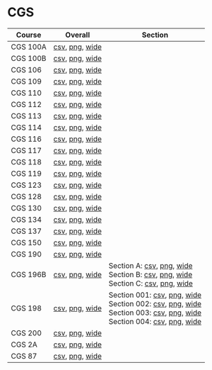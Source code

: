 # CGS

| Course | Overall | Section |
| ------ | ------- | ------- |
| CGS 100A | [csv](https://github.com/UCSD-Historical-Enrollment-Data/2024Fall/blob/main/overall/CGS%20100A.csv), [png](https://raw.githubusercontent.com/UCSD-Historical-Enrollment-Data/2024Fall/main/plot_overall/CGS%20100A.png), [wide](https://raw.githubusercontent.com/UCSD-Historical-Enrollment-Data/2024Fall/main/plot_overall_wide/CGS%20100A.png) |  |
| CGS 100B | [csv](https://github.com/UCSD-Historical-Enrollment-Data/2024Fall/blob/main/overall/CGS%20100B.csv), [png](https://raw.githubusercontent.com/UCSD-Historical-Enrollment-Data/2024Fall/main/plot_overall/CGS%20100B.png), [wide](https://raw.githubusercontent.com/UCSD-Historical-Enrollment-Data/2024Fall/main/plot_overall_wide/CGS%20100B.png) |  |
| CGS 106 | [csv](https://github.com/UCSD-Historical-Enrollment-Data/2024Fall/blob/main/overall/CGS%20106.csv), [png](https://raw.githubusercontent.com/UCSD-Historical-Enrollment-Data/2024Fall/main/plot_overall/CGS%20106.png), [wide](https://raw.githubusercontent.com/UCSD-Historical-Enrollment-Data/2024Fall/main/plot_overall_wide/CGS%20106.png) |  |
| CGS 109 | [csv](https://github.com/UCSD-Historical-Enrollment-Data/2024Fall/blob/main/overall/CGS%20109.csv), [png](https://raw.githubusercontent.com/UCSD-Historical-Enrollment-Data/2024Fall/main/plot_overall/CGS%20109.png), [wide](https://raw.githubusercontent.com/UCSD-Historical-Enrollment-Data/2024Fall/main/plot_overall_wide/CGS%20109.png) |  |
| CGS 110 | [csv](https://github.com/UCSD-Historical-Enrollment-Data/2024Fall/blob/main/overall/CGS%20110.csv), [png](https://raw.githubusercontent.com/UCSD-Historical-Enrollment-Data/2024Fall/main/plot_overall/CGS%20110.png), [wide](https://raw.githubusercontent.com/UCSD-Historical-Enrollment-Data/2024Fall/main/plot_overall_wide/CGS%20110.png) |  |
| CGS 112 | [csv](https://github.com/UCSD-Historical-Enrollment-Data/2024Fall/blob/main/overall/CGS%20112.csv), [png](https://raw.githubusercontent.com/UCSD-Historical-Enrollment-Data/2024Fall/main/plot_overall/CGS%20112.png), [wide](https://raw.githubusercontent.com/UCSD-Historical-Enrollment-Data/2024Fall/main/plot_overall_wide/CGS%20112.png) |  |
| CGS 113 | [csv](https://github.com/UCSD-Historical-Enrollment-Data/2024Fall/blob/main/overall/CGS%20113.csv), [png](https://raw.githubusercontent.com/UCSD-Historical-Enrollment-Data/2024Fall/main/plot_overall/CGS%20113.png), [wide](https://raw.githubusercontent.com/UCSD-Historical-Enrollment-Data/2024Fall/main/plot_overall_wide/CGS%20113.png) |  |
| CGS 114 | [csv](https://github.com/UCSD-Historical-Enrollment-Data/2024Fall/blob/main/overall/CGS%20114.csv), [png](https://raw.githubusercontent.com/UCSD-Historical-Enrollment-Data/2024Fall/main/plot_overall/CGS%20114.png), [wide](https://raw.githubusercontent.com/UCSD-Historical-Enrollment-Data/2024Fall/main/plot_overall_wide/CGS%20114.png) |  |
| CGS 116 | [csv](https://github.com/UCSD-Historical-Enrollment-Data/2024Fall/blob/main/overall/CGS%20116.csv), [png](https://raw.githubusercontent.com/UCSD-Historical-Enrollment-Data/2024Fall/main/plot_overall/CGS%20116.png), [wide](https://raw.githubusercontent.com/UCSD-Historical-Enrollment-Data/2024Fall/main/plot_overall_wide/CGS%20116.png) |  |
| CGS 117 | [csv](https://github.com/UCSD-Historical-Enrollment-Data/2024Fall/blob/main/overall/CGS%20117.csv), [png](https://raw.githubusercontent.com/UCSD-Historical-Enrollment-Data/2024Fall/main/plot_overall/CGS%20117.png), [wide](https://raw.githubusercontent.com/UCSD-Historical-Enrollment-Data/2024Fall/main/plot_overall_wide/CGS%20117.png) |  |
| CGS 118 | [csv](https://github.com/UCSD-Historical-Enrollment-Data/2024Fall/blob/main/overall/CGS%20118.csv), [png](https://raw.githubusercontent.com/UCSD-Historical-Enrollment-Data/2024Fall/main/plot_overall/CGS%20118.png), [wide](https://raw.githubusercontent.com/UCSD-Historical-Enrollment-Data/2024Fall/main/plot_overall_wide/CGS%20118.png) |  |
| CGS 119 | [csv](https://github.com/UCSD-Historical-Enrollment-Data/2024Fall/blob/main/overall/CGS%20119.csv), [png](https://raw.githubusercontent.com/UCSD-Historical-Enrollment-Data/2024Fall/main/plot_overall/CGS%20119.png), [wide](https://raw.githubusercontent.com/UCSD-Historical-Enrollment-Data/2024Fall/main/plot_overall_wide/CGS%20119.png) |  |
| CGS 123 | [csv](https://github.com/UCSD-Historical-Enrollment-Data/2024Fall/blob/main/overall/CGS%20123.csv), [png](https://raw.githubusercontent.com/UCSD-Historical-Enrollment-Data/2024Fall/main/plot_overall/CGS%20123.png), [wide](https://raw.githubusercontent.com/UCSD-Historical-Enrollment-Data/2024Fall/main/plot_overall_wide/CGS%20123.png) |  |
| CGS 128 | [csv](https://github.com/UCSD-Historical-Enrollment-Data/2024Fall/blob/main/overall/CGS%20128.csv), [png](https://raw.githubusercontent.com/UCSD-Historical-Enrollment-Data/2024Fall/main/plot_overall/CGS%20128.png), [wide](https://raw.githubusercontent.com/UCSD-Historical-Enrollment-Data/2024Fall/main/plot_overall_wide/CGS%20128.png) |  |
| CGS 130 | [csv](https://github.com/UCSD-Historical-Enrollment-Data/2024Fall/blob/main/overall/CGS%20130.csv), [png](https://raw.githubusercontent.com/UCSD-Historical-Enrollment-Data/2024Fall/main/plot_overall/CGS%20130.png), [wide](https://raw.githubusercontent.com/UCSD-Historical-Enrollment-Data/2024Fall/main/plot_overall_wide/CGS%20130.png) |  |
| CGS 134 | [csv](https://github.com/UCSD-Historical-Enrollment-Data/2024Fall/blob/main/overall/CGS%20134.csv), [png](https://raw.githubusercontent.com/UCSD-Historical-Enrollment-Data/2024Fall/main/plot_overall/CGS%20134.png), [wide](https://raw.githubusercontent.com/UCSD-Historical-Enrollment-Data/2024Fall/main/plot_overall_wide/CGS%20134.png) |  |
| CGS 137 | [csv](https://github.com/UCSD-Historical-Enrollment-Data/2024Fall/blob/main/overall/CGS%20137.csv), [png](https://raw.githubusercontent.com/UCSD-Historical-Enrollment-Data/2024Fall/main/plot_overall/CGS%20137.png), [wide](https://raw.githubusercontent.com/UCSD-Historical-Enrollment-Data/2024Fall/main/plot_overall_wide/CGS%20137.png) |  |
| CGS 150 | [csv](https://github.com/UCSD-Historical-Enrollment-Data/2024Fall/blob/main/overall/CGS%20150.csv), [png](https://raw.githubusercontent.com/UCSD-Historical-Enrollment-Data/2024Fall/main/plot_overall/CGS%20150.png), [wide](https://raw.githubusercontent.com/UCSD-Historical-Enrollment-Data/2024Fall/main/plot_overall_wide/CGS%20150.png) |  |
| CGS 190 | [csv](https://github.com/UCSD-Historical-Enrollment-Data/2024Fall/blob/main/overall/CGS%20190.csv), [png](https://raw.githubusercontent.com/UCSD-Historical-Enrollment-Data/2024Fall/main/plot_overall/CGS%20190.png), [wide](https://raw.githubusercontent.com/UCSD-Historical-Enrollment-Data/2024Fall/main/plot_overall_wide/CGS%20190.png) |  |
| CGS 196B | [csv](https://github.com/UCSD-Historical-Enrollment-Data/2024Fall/blob/main/overall/CGS%20196B.csv), [png](https://raw.githubusercontent.com/UCSD-Historical-Enrollment-Data/2024Fall/main/plot_overall/CGS%20196B.png), [wide](https://raw.githubusercontent.com/UCSD-Historical-Enrollment-Data/2024Fall/main/plot_overall_wide/CGS%20196B.png) | Section A: [csv](https://github.com/UCSD-Historical-Enrollment-Data/2024Fall/blob/main/section/CGS%20196B_A.csv), [png](https://raw.githubusercontent.com/UCSD-Historical-Enrollment-Data/2024Fall/main/plot_section/CGS%20196B_A.png), [wide](https://raw.githubusercontent.com/UCSD-Historical-Enrollment-Data/2024Fall/main/plot_section_wide/CGS%20196B_A.png)<br>Section B: [csv](https://github.com/UCSD-Historical-Enrollment-Data/2024Fall/blob/main/section/CGS%20196B_B.csv), [png](https://raw.githubusercontent.com/UCSD-Historical-Enrollment-Data/2024Fall/main/plot_section/CGS%20196B_B.png), [wide](https://raw.githubusercontent.com/UCSD-Historical-Enrollment-Data/2024Fall/main/plot_section_wide/CGS%20196B_B.png)<br>Section C: [csv](https://github.com/UCSD-Historical-Enrollment-Data/2024Fall/blob/main/section/CGS%20196B_C.csv), [png](https://raw.githubusercontent.com/UCSD-Historical-Enrollment-Data/2024Fall/main/plot_section/CGS%20196B_C.png), [wide](https://raw.githubusercontent.com/UCSD-Historical-Enrollment-Data/2024Fall/main/plot_section_wide/CGS%20196B_C.png) |
| CGS 198 | [csv](https://github.com/UCSD-Historical-Enrollment-Data/2024Fall/blob/main/overall/CGS%20198.csv), [png](https://raw.githubusercontent.com/UCSD-Historical-Enrollment-Data/2024Fall/main/plot_overall/CGS%20198.png), [wide](https://raw.githubusercontent.com/UCSD-Historical-Enrollment-Data/2024Fall/main/plot_overall_wide/CGS%20198.png) | Section 001: [csv](https://github.com/UCSD-Historical-Enrollment-Data/2024Fall/blob/main/section/CGS%20198_001.csv), [png](https://raw.githubusercontent.com/UCSD-Historical-Enrollment-Data/2024Fall/main/plot_section/CGS%20198_001.png), [wide](https://raw.githubusercontent.com/UCSD-Historical-Enrollment-Data/2024Fall/main/plot_section_wide/CGS%20198_001.png)<br>Section 002: [csv](https://github.com/UCSD-Historical-Enrollment-Data/2024Fall/blob/main/section/CGS%20198_002.csv), [png](https://raw.githubusercontent.com/UCSD-Historical-Enrollment-Data/2024Fall/main/plot_section/CGS%20198_002.png), [wide](https://raw.githubusercontent.com/UCSD-Historical-Enrollment-Data/2024Fall/main/plot_section_wide/CGS%20198_002.png)<br>Section 003: [csv](https://github.com/UCSD-Historical-Enrollment-Data/2024Fall/blob/main/section/CGS%20198_003.csv), [png](https://raw.githubusercontent.com/UCSD-Historical-Enrollment-Data/2024Fall/main/plot_section/CGS%20198_003.png), [wide](https://raw.githubusercontent.com/UCSD-Historical-Enrollment-Data/2024Fall/main/plot_section_wide/CGS%20198_003.png)<br>Section 004: [csv](https://github.com/UCSD-Historical-Enrollment-Data/2024Fall/blob/main/section/CGS%20198_004.csv), [png](https://raw.githubusercontent.com/UCSD-Historical-Enrollment-Data/2024Fall/main/plot_section/CGS%20198_004.png), [wide](https://raw.githubusercontent.com/UCSD-Historical-Enrollment-Data/2024Fall/main/plot_section_wide/CGS%20198_004.png) |
| CGS 200 | [csv](https://github.com/UCSD-Historical-Enrollment-Data/2024Fall/blob/main/overall/CGS%20200.csv), [png](https://raw.githubusercontent.com/UCSD-Historical-Enrollment-Data/2024Fall/main/plot_overall/CGS%20200.png), [wide](https://raw.githubusercontent.com/UCSD-Historical-Enrollment-Data/2024Fall/main/plot_overall_wide/CGS%20200.png) |  |
| CGS 2A | [csv](https://github.com/UCSD-Historical-Enrollment-Data/2024Fall/blob/main/overall/CGS%202A.csv), [png](https://raw.githubusercontent.com/UCSD-Historical-Enrollment-Data/2024Fall/main/plot_overall/CGS%202A.png), [wide](https://raw.githubusercontent.com/UCSD-Historical-Enrollment-Data/2024Fall/main/plot_overall_wide/CGS%202A.png) |  |
| CGS 87 | [csv](https://github.com/UCSD-Historical-Enrollment-Data/2024Fall/blob/main/overall/CGS%2087.csv), [png](https://raw.githubusercontent.com/UCSD-Historical-Enrollment-Data/2024Fall/main/plot_overall/CGS%2087.png), [wide](https://raw.githubusercontent.com/UCSD-Historical-Enrollment-Data/2024Fall/main/plot_overall_wide/CGS%2087.png) |  |
